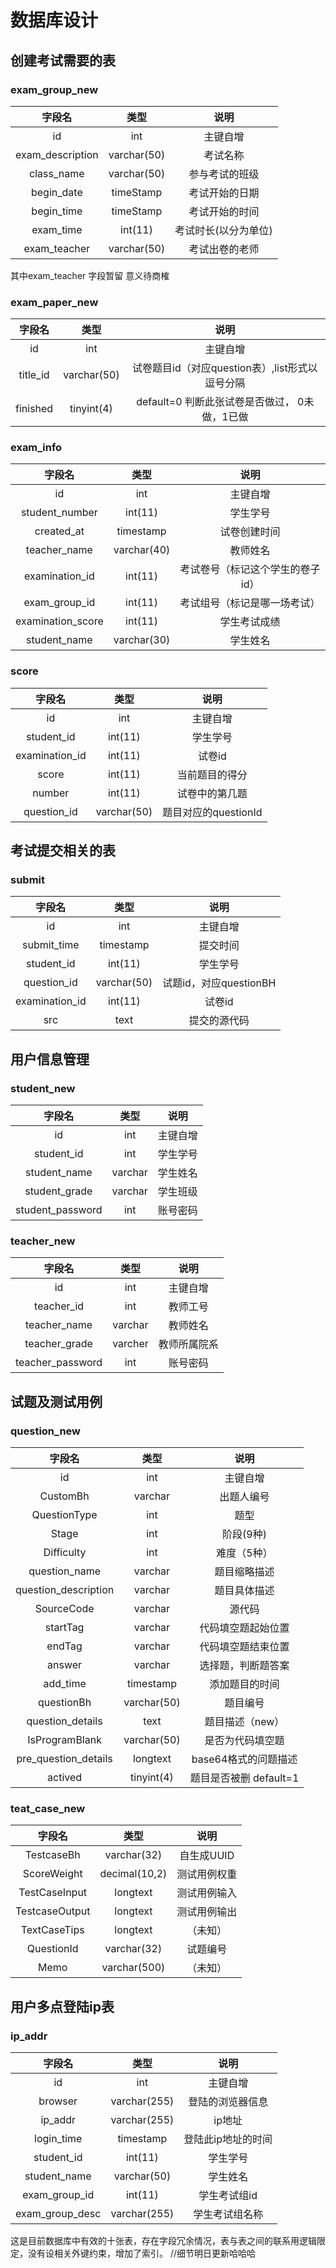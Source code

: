 # 数据库设计
## 创建考试需要的表
### exam_group_new
| 字段名 | 类型 | 说明 |
| :----: | :----: | :----: |
| id | int | 主键自增 |
| exam_description | varchar(50) | 考试名称 |
| class_name | varchar(50) | 参与考试的班级 |
| begin_date | timeStamp | 考试开始的日期 |
| begin_time | timeStamp | 考试开始的时间 | 
| exam_time | int(11) | 考试时长(以分为单位) |
| exam_teacher | varchar(50) | 考试出卷的老师 |
其中exam_teacher 字段暂留 意义待商榷

### exam_paper_new
| 字段名 | 类型 | 说明 |
| :----: | :----: | :----: |
| id | int | 主键自增 |
| title_id | varchar(50) | 试卷题目id（对应question表）,list形式以逗号分隔 |
| finished | tinyint(4) | default=0 判断此张试卷是否做过， 0未做，1已做 |
  
### exam_info
| 字段名 | 类型 | 说明 |
| :----: | :----: | :----: |
| id | int | 主键自增 |
| student_number | int(11) | 学生学号 |
| created_at | timestamp | 试卷创建时间 |
| teacher_name | varchar(40) | 教师姓名 |
| examination_id | int(11) | 考试卷号（标记这个学生的卷子id）| 
| exam_group_id | int(11) | 考试组号（标记是哪一场考试） |
| examination_score | int(11) | 学生考试成绩 |
| student_name | varchar(30) | 学生姓名 |

### score
| 字段名 | 类型 | 说明 |
| :----: | :----: | :----: |
| id | int | 主键自增 |
| student_id | int(11) | 学生学号 |
| examination_id | int(11) | 试卷id |
| score | int(11) | 当前题目的得分 |
| number | int(11) | 试卷中的第几题 |
| question_id | varchar(50) | 题目对应的questionId |

## 考试提交相关的表
### submit
| 字段名 | 类型 | 说明 |
| :----: | :----: | :----: |
| id | int | 主键自增 |
| submit_time | timestamp | 提交时间 | 
| student_id | int(11) | 学生学号 |
| question_id | varchar(50) | 试题id，对应questionBH |
| examination_id | int(11) | 试卷id |
| src | text | 提交的源代码 |


## 用户信息管理
### student_new
| 字段名 | 类型 | 说明 |
| :----: | :----: | :----: |
| id | int | 主键自增 |
| student_id | int | 学生学号 |
| student_name | varchar | 学生姓名 |
| student_grade | varchar | 学生班级 |
| student_password | int | 账号密码 |

### teacher_new
| 字段名 | 类型 | 说明 |
| :----: | :----: | :----: |
| id | int | 主键自增 |
| teacher_id | int | 教师工号 |
| teacher_name | varchar | 教师姓名 |
| teacher_grade | varcher | 教师所属院系 |
| teacher_password | int | 账号密码 |

## 试题及测试用例
### question_new
| 字段名 | 类型 | 说明 |
| :----: | :----: | :----: |
| id | int | 主键自增 |
| CustomBh | varchar | 出题人编号 |
| QuestionType | int | 题型 |
| Stage | int | 阶段(9种) |
| Difficulty | int | 难度（5种） |
| question_name | varchar | 题目缩略描述 |
| question_description | varchar | 题目具体描述 |
| SourceCode | varchar | 源代码 |
| startTag | varchar | 代码填空题起始位置 |
| endTag | varchar | 代码填空题结束位置 |
| answer | varchar |选择题，判断题答案 |
| add_time | timestamp | 添加题目的时间 |
| questionBh | varchar(50) | 题目编号 |
| question_details | text | 题目描述（new） |
| IsProgramBlank | varchar(50) | 是否为代码填空题 |
| pre_question_details | longtext | base64格式的问题描述 |
| actived | tinyint(4) | 题目是否被删 default=1 |


### teat_case_new
| 字段名 | 类型 | 说明 |
| :----: | :----: | :----: |
| TestcaseBh | varchar(32) | 自生成UUID |
| ScoreWeight | decimal(10,2) | 测试用例权重 |
| TestCaseInput | longtext | 测试用例输入 |
| TestcaseOutput | longtext | 测试用例输出 |
| TextCaseTips | longtext | （未知） |
| QuestionId | varchar(32) | 试题编号 |
| Memo | varchar(500) | （未知） |

## 用户多点登陆ip表
### ip_addr
| 字段名 | 类型 | 说明 |
| :----: | :----: | :----: |
| id | int | 主键自增 |
| browser | varchar(255) | 登陆的浏览器信息 |
| ip_addr | varchar(255) | ip地址 |
| login_time | timestamp | 登陆此ip地址的时间 |
| student_id | int(11) | 学生学号 |
| student_name | varchar(50) | 学生姓名 |
| exam_group_id | int(11) | 学生考试组id |
| exam_group_desc | varchar(255) | 学生考试组名称 |


这是目前数据库中有效的十张表，存在字段冗余情况，表与表之间的联系用逻辑限定，没有设相关外键约束，增加了索引。
//细节明日更新哈哈哈
